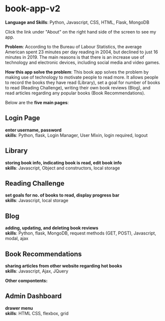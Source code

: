 # book-app-v2

__Language and Skills__: Python, Javascript, CSS, HTML, Flask, MongoDB

Click the link under "About" on the right hand side of the screen to see my app.

__Problem__:
According to the Bureau of Labour Statistics, the average American spent 23 minutes per day reading in 2004, but declined to just 16 minutes in 2019. The main reasons is that there is an increase use of technology and electronic devices, including social media and video games. 

__How this app solve the problem__:
This book app solves the problem by making use of technology to motivate people to read more. It allows people to record the books they have read (Library), set a goal for number of books to read (Reading Challenge), writing their own book reviews (Blog), and read articles regarding any popular books (Book Recommendations). 

Below are the __five main pages__:

## Login Page
__enter username, password__ <br>
__skills__: Python, flask, Login Manager, User Mixin, login required, logout

## Library
__storing book info, indicating book is read, edit book info__ <br>
__skills__: Javascript, Object and constructors, local storage

## Reading Challenge
__set goals for no. of books to read, display progress bar__<br>
__skills__: Javascript, local storage

## Blog
__adding, updating, and deleting book reviews__<br>
__skills__: Python, flask, MongoDB, request methods (GET, POST), Javascript, modal, ajax

## Book Recommendations
__sharing articles from other website regarding hot books__<br>
__skills__: Javascript, Ajax, JQuery <br>

__Other compontents:__

## Admin Dashboard
__drawer menu__<br>
__skills__: HTML CSS, flexbox, grid
